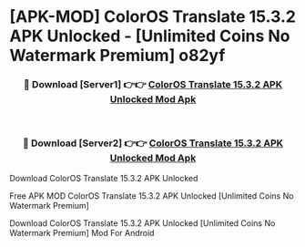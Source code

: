 # [APK-MOD] ColorOS Translate 15.3.2 APK Unlocked - [Unlimited Coins No Watermark Premium] o82yf



<div align="center">
<h3>🔴 Download [Server1] 👉👉 <a href="https://momento.my/?title=ColorOS_Translate_15.3.2_APK_Unlocked">ColorOS Translate 15.3.2 APK Unlocked Mod Apk</a></h3><br>

<h3>🔴 Download [Server2] 👉👉 <a href="https://momento.my/?title=ColorOS_Translate_15.3.2_APK_Unlocked">ColorOS Translate 15.3.2 APK Unlocked Mod Apk</a></h3>
</div>



Download ColorOS Translate 15.3.2 APK Unlocked 

Free APK MOD ColorOS Translate 15.3.2 APK Unlocked [Unlimited Coins No Watermark Premium]

Download ColorOS Translate 15.3.2 APK Unlocked [Unlimited Coins No Watermark Premium] Mod For Android
